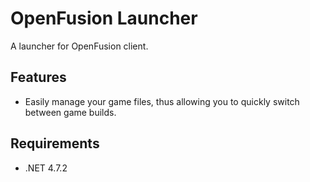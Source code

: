 # OpenFusion Launcher
 A launcher for OpenFusion client.

## Features
* Easily manage your game files, thus allowing you to quickly switch between game builds.

## Requirements
* .NET 4.7.2
